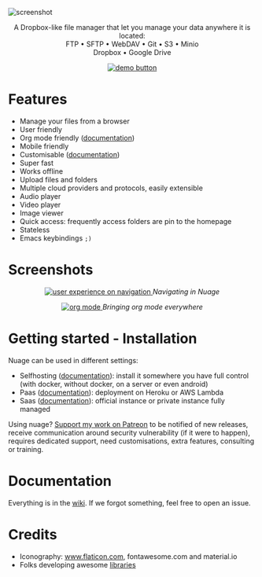 ![screenshot](https://raw.githubusercontent.com/mickael-kerjean/nuage/master/.assets/img/photo.jpg)

<p align="center">
    A Dropbox-like file manager that let you manage your data anywhere it is located:<br>
    FTP • SFTP • WebDAV • Git • S3 • Minio <br>
        Dropbox • Google Drive
</p>
<p align="center">
    <a href="http://nuage.kerjean.me">
      <img src="https://raw.githubusercontent.com/mickael-kerjean/nuage/documentation/.assets/img/button_demo.png" alt="demo button" />
    </a>
</p>

# Features
- Manage your files from a browser
- User friendly
- Org mode friendly ([documentation](https://github.com/mickael-kerjean/nuage/wiki/Org-Mode))
- Mobile friendly
- Customisable ([documentation](https://github.com/mickael-kerjean/nuage/wiki/Customisation))
- Super fast
- Works offline
- Upload files and folders
- Multiple cloud providers and protocols, easily extensible
- Audio player
- Video player
- Image viewer
- Quick access: frequently access folders are pin to the homepage
- Stateless
- Emacs keybindings `;)`

# Screenshots
<p align="center">
    <a href="http://nuage.kerjean.me">
        <img src="https://raw.githubusercontent.com/mickael-kerjean/nuage/master/.assets/img/navigation.gif" alt="user experience on navigation" />
    </a>
    <i>Navigating in Nuage</i>
</p>
<p align="center">
    <a href="https://github.com/mickael-kerjean/nuage/wiki/Org-Mode">
        <img src="https://raw.githubusercontent.com/mickael-kerjean/nuage/master/.assets/img/orgmode.gif" alt="org mode" />
    </a>
    <i>Bringing org mode everywhere</i>
</p>

# Getting started - Installation
Nuage can be used in different settings:
- Selfhosting ([documentation](https://github.com/mickael-kerjean/nuage/wiki/Installation:-Selhosting)): install it somewhere you have full control (with docker, without docker, on a server or even android)
- Paas ([documentation](https://github.com/mickael-kerjean/nuage/wiki/Installation:-PaaS)): deployment on Heroku or AWS Lambda
- Saas ([documentation](https://github.com/mickael-kerjean/nuage/wiki/Installation:-SaaS)): official instance or private instance fully managed

Using nuage? [Support my work on Patreon](https://www.patreon.com/mickaelk) to be notified of new releases, receive communication around security vulnerability (if it were to happen), requires dedicated support, need customisations, extra features, consulting or training.

# Documentation
Everything is in the [wiki](https://github.com/mickael-kerjean/nuage/wiki). If we forgot something, feel free to open an issue.

# Credits
- Iconography: www.flaticon.com, fontawesome.com and material.io
- Folks developing awesome [libraries](https://github.com/mickael-kerjean/nuage/blob/master/package.json)
